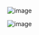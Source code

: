 ![image](https://github.com/Yezato/DATACOMM/assets/95903200/5a27a9ee-5953-4734-a425-a49be79a280a)


![image](https://github.com/Yezato/DATACOMM/assets/95903200/65b1e9c4-bc1c-47d7-90e3-6148edae53fa)

